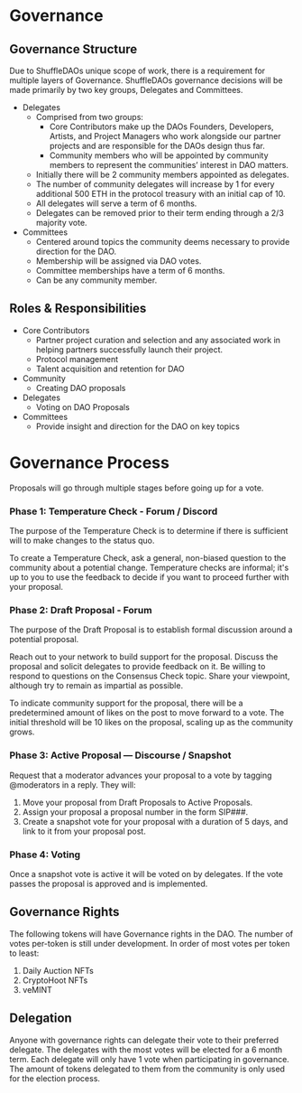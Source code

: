 # Governance

## Governance Structure

Due to ShuffleDAOs unique scope of work, there is a requirement for multiple layers of Governance. ShuffleDAOs governance decisions will be made primarily by two key groups, Delegates and Committees. 

- Delegates
    - Comprised from two groups:
        - Core Contributors make up the DAOs Founders, Developers, Artists, and Project Managers who work alongside our partner projects and are responsible for the DAOs design thus far.
        - Community members who will be appointed by community members to represent the communities’ interest in DAO matters.
    - Initially there will be 2 community members appointed as delegates.
    - The number of community delegates will increase by 1 for every additional 500 ETH in the protocol treasury with an initial cap of 10.
    - All delegates will serve a term of 6 months.
    - Delegates can be removed prior to their term ending through a 2/3 majority vote. 
- Committees
    - Centered around topics the community deems necessary to provide direction for the DAO.
    - Membership will be assigned via DAO votes.
    - Committee memberships have a term of 6 months.
    - Can be any community member.

## Roles & Responsibilities

- Core Contributors
    - Partner project curation and selection and any associated work in helping partners successfully launch their project.
    - Protocol management
    - Talent acquisition and retention for DAO
- Community
    - Creating DAO proposals
- Delegates
    - Voting on DAO Proposals
- Committees
    - Provide insight and direction for the DAO on key topics

# Governance Process

Proposals will go through multiple stages before going up for a vote.

### **Phase 1: Temperature Check - Forum / Discord**

The purpose of the Temperature Check is to determine if there is sufficient will to make changes to the status quo.

To create a Temperature Check, ask a general, non-biased question to the community about a potential change. Temperature checks are informal; it's up to you to use the feedback to decide if you want to proceed further with your proposal.

### **Phase 2: Draft Proposal - Forum**

The purpose of the Draft Proposal is to establish formal discussion around a potential proposal.

Reach out to your network to build support for the proposal. Discuss the proposal and solicit delegates to provide feedback on it. Be willing to respond to questions on the Consensus Check topic. Share your viewpoint, although try to remain as impartial as possible.

To indicate community support for the proposal, there will be a predetermined amount of likes on the post to move forward to a vote. The initial threshold will be 10 likes on the proposal, scaling up as the community grows.

### **Phase 3: Active Proposal — Discourse / Snapshot**

Request that a moderator advances your proposal to a vote by tagging @moderators in a reply. They will:

1. Move your proposal from Draft Proposals to Active Proposals.
2. Assign your proposal a proposal number in the form SIP###.
3. Create a snapshot vote for your proposal with a duration of 5 days, and link to it from your proposal post.


### **Phase 4: Voting**

Once a snapshot vote is active it will be voted on by delegates. If the vote passes the proposal is approved and is implemented.

## Governance Rights

The following tokens will have Governance rights in the DAO. The number of votes per-token is still under development. In order of most votes per token to least:

1. Daily Auction NFTs
2. CryptoHoot NFTs
3. veMINT

## Delegation

Anyone with governance rights can delegate their vote to their preferred delegate. The delegates with the most votes will be elected for a 6 month term. Each delegate will only have 1 vote when participating in governance. The amount of tokens delegated to them from the community is only used for the election process.  